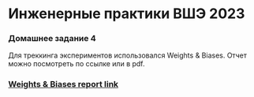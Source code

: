 # Инженерные практики ВШЭ 2023

### Домашнее задание 4
Для треккинга экспериментов использовался Weights & Biases. Отчет можно посмотреть по ссылке или в pdf.
### [Weights & Biases report link](https://api.wandb.ai/links/gvolsky/8pq6jjwa)
